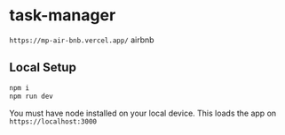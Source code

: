 # task-manager
`https://mp-air-bnb.vercel.app/` airbnb

## Local Setup

```sh
npm i
npm run dev
```
You must have node installed on your local device. This loads the app on `https://localhost:3000`
